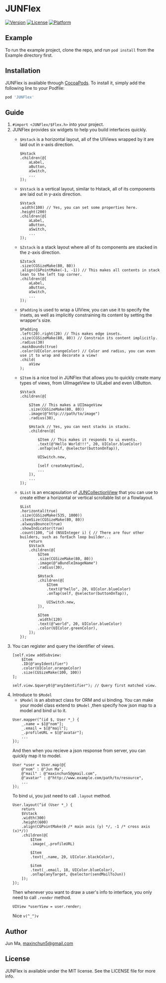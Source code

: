 # JUNFlex

[![Version](https://img.shields.io/cocoapods/v/JUNFlex.svg?style=flat)](https://cocoapods.org/pods/JUNFlex)
[![License](https://img.shields.io/cocoapods/l/JUNFlex.svg?style=flat)](https://cocoapods.org/pods/JUNFlex)
[![Platform](https://img.shields.io/cocoapods/p/JUNFlex.svg?style=flat)](https://cocoapods.org/pods/JUNFlex)

## Example

To run the example project, clone the repo, and run `pod install` from the Example directory first.

## Installation

JUNFlex is available through [CocoaPods](https://cocoapods.org). To install
it, simply add the following line to your Podfile:

```ruby
pod 'JUNFlex'
```

## Guide
1. ```#import <JUNFlex/$Flex.h>``` into your project.
2. JUNFlex provides six widgets to help you build interfaces quickly.
	+ ```$Hstack``` is a horizontal layout, all of the UIViews wrapped by it are laid out in x-axis direction.
		```objc
		$Hstack
      	.children(@[
			aLabel,
      		aButton,
      		aSwitch,
      		...
      	]);
		```

	+ ```$Vstack``` is a vertical layout, similar to Hstack, all of its components are laid out in y-axis direction.
		```objc
		$Vstack
		.width(100) // Yes, you can set some properties here.
		.height(200)
      	.children(@[
			aLabel,
      		aButton,
      		aSwitch,
      		...
      	]);
		```
	+ ```$Zstack``` is a stack layout where all of its components are stacked in the z-axis direction.
		```objc
		$Zstack
		.size(CGSizeMake(80, 80))
		.align(CGPointMake(-1, -1)) // This makes all contents in stack lean to the left top corner.
      	.children(@[
			aLabel,
      		aButton,
      		aSwitch,
      		...
      	]);
		```
	+ ```$Padding``` is used to wrap a UIView, you can use it to specify the insets, as well as implicitly constraining its content by setting the wrapper's size.
		```objc
		$Padding
		.left(20).right(20) // This makes edge insets.
		.size(CGSizeMake(80, 80)) // Constrain its content implicitly.
		.radius(30)
		.maskBounds(true)
        .color(UIColor.orangeColor) // Color and radius, you can even use it to wrap and decorate a view!
      	.child(
			aView
      	);
		```
	+ ```$Item``` is a nice tool in JUNFlex that allows you to quickly create many types of views, from UIImageView to UILabel and even UIButton.
		```objc
		$Vstack
      	.children(@[

			$Item // This makes a UIImageView
           	.size(CGSizeMake(80, 80))
           	.image(@"http:///path/to/image")
         	.radius(30),

         	$Hstack // Yes, you can nest stacks in stacks.
          	.children(@[

           		$Item // This makes it responds to ui events.
           		.text(@"Hello World!!!", 20, UIColor.blueColor)
           		.onTap(self, @selector(buttonOnTap)), 

           		UISwitch.new,

           		[self createAnyView],
           		...
          	]),
      		...
      	]);
		```
	+ ```$List``` is an encapsulation of [JUNCollectionView](https://github.com/Jun2786184671/JUNCollectionView) that you can use to create either a horizontal or vertical scrollable list or a flowlayout.
		```objc
		$List
		.horizontal(true)
		.size(CGSizeMake(535, 1000))
		.itemSize(CGSizeMake(80, 80))
        .alwaysBounce(true)
        .showIndicator(true)
        .count(100, ^id (NSUInteger i) { // There are four other builders, such as forEach loop builder...
        	return
        	$Vstack
        	.children(@[
        		$Item
        		.size(CGSizeMake(80, 80))
        		.image(@"aBundleImageName")
        		.radius(30),

        		$Hstack
        		.children(@[
        			$Item
        			.text(@"hello", 20, UIColor.blueColor)
        			.onTap(self, @selector(buttonOnTap)),

        			UISwitch.new,
        		]),

        		$Item
        		.width(120)
        		.text(@"world", 20, UIColor.blueColor)
        		.color(UIColor.greenColor),
            ]);
        });
		```
3. You can register and query the identifier of views.
	```objc
	[self.view addSubview:
		$Item
		.ID(@"anyIdentifier")
		.color(UIColor.orangeColor)
		.size(CGSizeMake(100, 100))
	];

	self.view.$query0(@"anyIdentifier"); // Query first matched view.

	```
4. Introduce to ```$Model```
	+ ```$Model``` is an abstract class for ORM and ui binding. You can make your model class extend to ```$Model``` ,then specify how json map to a model and bind ui to it.
	```objc
	User.mapper(^(id $, User *_) {
        _.name = $[@"nom"];
        _.email = $[@"mail"];
        _.profileURL = $[@"avatar"];
        ...
    });
	```
	And then when you recieve a json response from server, you can quickly map it to model.
	```objc
	User *user = User.map(@{
		@"nom" : @"Jun Ma",
		@"mail" : @"maxinchun5@gmail.com",
		@"avatar" : @"http://www.example.com/path/to/resource",
		...
	});
	```
	To bind ui, you just need to call ```.layout``` method.
	```objc
	User.layout(^id (User *_) {
		return
		$Vstack
		.width(300)
		.height(600)
		.align(CGPointMake(0 /* main axis (y) */, -1 /* cross axis (x)*/))
		.children(@[
			$Item
			.image(_.profileURL)

			$Item
			.text(_.name, 20, UIColor.blackColor),

			$item
			.text(_.email, 18, UIColor.blueColor),
			.onTap(anyTarget, @selector(sendMailToJun))
		]);
	});
	```
	Then whenever you want to draw a user's info to interface, you only need to call ```.render``` method.
	```objc
	UIView *userView = user.render;
	```
	Nice ```v(^_^)v```

## Author

Jun Ma, maxinchun5@gmail.com

## License

JUNFlex is available under the MIT license. See the LICENSE file for more info.
